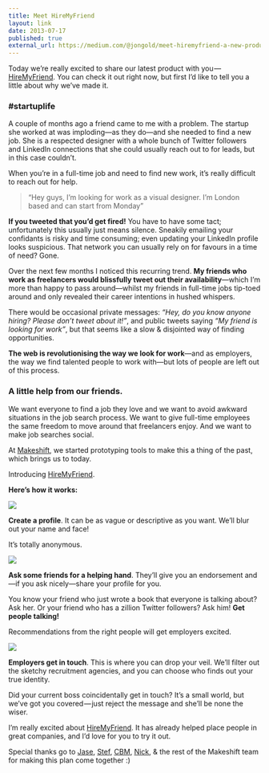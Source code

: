 ```yaml
---
title: Meet HireMyFriend
layout: link
date: 2013-07-17
published: true
external_url: https://medium.com/@jongold/meet-hiremyfriend-a-new-product-from-makeshift-372c64f3d833
---
```


Today we’re really excited to share our latest product with you —
[HireMyFriend](http://hiremyfriend.io/). You can check it out right now, but
first I’d like to tell you a little about why we’ve made it.


### #startuplife

A couple of months ago a friend came to me with a problem. The startup she
worked at was imploding—as they do—and she needed to find a new job. She is a
respected designer with a whole bunch of Twitter followers and LinkedIn
connections that she could usually reach out to for leads, but in this case
couldn’t.

When you’re in a full-time job and need to find new work, it’s really
difficult to reach out for help.

> “Hey guys, I’m looking for work as a visual designer. I’m London based and
can start from Monday”

**If you tweeted that you’d get fired!** You have to have some tact; unfortunately this usually just means silence. Sneakily emailing your confidants is risky and time consuming; even updating your LinkedIn profile looks suspicious. That network you can usually rely on for favours in a time of need? Gone.

Over the next few months I noticed this recurring trend. **My friends who work
as freelancers would blissfully tweet out their availability**—which I’m more
than happy to pass around—whilst my friends in full-time jobs tip-toed around
and only revealed their career intentions in hushed whispers.

There would be occasional private messages: _“Hey, do you know anyone hiring?
Please don’t tweet about it!”_, and public tweets saying _“My friend is
looking for work”_, but that seems like a slow &amp; disjointed way of finding
opportunities.

**The web is revolutionising the way we look for work**—and as employers, the way we find talented people to work with—but lots of people are left out of this process.


### A little help from our friends.

We want everyone to find a job they love and we want to avoid awkward
situations in the job search process. We want to give full-time employees the
same freedom to move around that freelancers enjoy. And we want to make job
searches social.

At [Makeshift](http://makeshift.io/), we started prototyping tools to make
this a thing of the past, which brings us to today.

Introducing [HireMyFriend](http://hiremyfriend.io/).

**Here’s how it works:**

![](https://d262ilb51hltx0.cloudfront.net/max/800/0*kO6Ge2Ww7wzkvg5G.png)

**Create a profile**. It can be as vague or descriptive as you want. We’ll blur out your name and face!

It’s totally anonymous.

![](https://d262ilb51hltx0.cloudfront.net/max/800/0*ZUelPFMk0uYZbILj.png)

**Ask some friends for a helping hand**. They’ll give you an endorsement and—if you ask nicely—share your profile for you.

You know your friend who just wrote a book that everyone is talking about? Ask
her. Or your friend who has a zillion Twitter followers? Ask him! **Get people
talking!**

Recommendations from the right people will get employers excited.

![](https://d262ilb51hltx0.cloudfront.net/max/800/0*efkA2cQPybrITLiv.png)

**Employers get in touch**. This is where you can drop your veil. We’ll filter out the sketchy recruitment agencies, and you can choose who finds out your true identity.

Did your current boss coincidentally get in touch? It’s a small world, but
we’ve got you covered — just reject the message and she’ll be none the wiser.


I’m really excited about [HireMyFriend](http://hiremyfriend.io/). It has
already helped place people in great companies, and I’d love for you to try it
out.

Special thanks go to [Jase](http://twitter.com/jasecoop),
[Stef](http://twitter.com/stef), [CBM](http://twitter.com/cbm),
[Nick](http://twitter.com/choosenick), &amp; the rest of the Makeshift team for
making this plan come together :)
